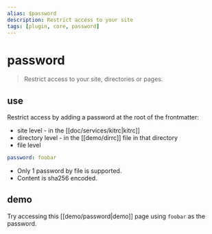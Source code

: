 ```yaml
---
alias: $password
description: Restrict access to your site
tags: [plugin, core, password]
---
```

# password

> Restrict access to your site, directories or pages.
 


## use

Restrict access by adding a password at the root of the frontmatter:
- site level - in the [[doc/services/kitrc|kitrc]]
- directory level - in the [[demo/dirrc]] file in that directory
- file level

```yml
password: foobar
```

- Only 1 password by file is supported.
- Content is sha256 encoded.

## demo

Try accessing this [[demo/password|demo]] page using `foobar` as the password.